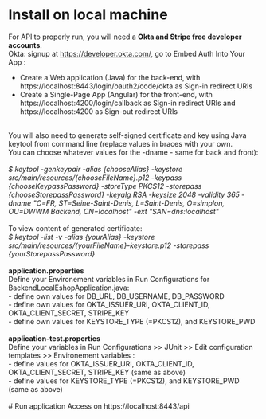# Install on local machine
For API to properly run, you will need a <strong>Okta and Stripe free developer accounts</strong>.<br/>
Okta: signup at https://developer.okta.com/, go to Embed Auth Into Your App :<br/>
- Create a Web application (Java) for the back-end, with https://localhost:8443/login/oauth2/code/okta as Sign-in redirect URIs<br/>
- Create a Single-Page App (Angular) for the front-end, with https://localhost:4200/login/callback as Sign-in redirect URIs and
https://localhost:4200 as Sign-out redirect URIs<br/>
<br/>
You will also need to generate self-signed certificate and key using Java keytool from command line (replace values in braces with your own.<br/>
You can choose whatever values for the -dname - same for back and front):<br/><br/>
<em>$ keytool -genkeypair -alias {chooseAlias} -keystore src/main/resources/{chooseFileName}.p12 -keypass {chooseKeypassPassword} -storeType PKCS12
-storepass {chooseStorepassPassword} -keyalg RSA -keysize 2048 -validity 365
-dname "C=FR, ST=Seine-Saint-Denis, L=Saint-Denis, O=simplon, OU=DWWM Backend, CN=localhost" -ext "SAN=dns:localhost"</em><br/>
<br/>
To view content of generated certificate:<br/>
<em>$ keytool -list -v -alias {yourAlias} -keystore src/main/resources/{yourFileName}-keystore.p12 -storepass {yourStorepassPassword}</em><br/>
<br/>
<strong>application.properties</strong><br/>
Define your Environement variables in Run Configurations for BackendLocalEshopApplication.java:<br/>
- define own values for DB_URL, DB_USERNAME, DB_PASSWORD<br/>
- define own values for OKTA_ISSUER_URI, OKTA_CLIENT_ID, OKTA_CLIENT_SECRET, STRIPE_KEY<br/>
- define own values for KEYSTORE_TYPE (=PKCS12), and KEYSTORE_PWD<br/>
<br/>
<strong>application-test.properties</strong><br/>
Define your variables in Run Configurations >> JUnit >> Edit configuration templates >> Environement variables :<br/>
- define values for OKTA_ISSUER_URI, OKTA_CLIENT_ID, OKTA_CLIENT_SECRET, STRIPE_KEY (same as above)<br/>
- define values for KEYSTORE_TYPE (=PKCS12), and KEYSTORE_PWD (same as above)<br/>
<br/>
# Run application
Access on https://localhost:8443/api
